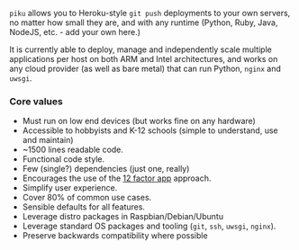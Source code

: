 `piku` allows you to Heroku-style `git push` deployments to your own servers, no matter how small they are, and with any runtime (Python, Ruby, Java, NodeJS, etc. - add your own here.) 

It is currently able to deploy, manage and independently scale multiple applications per host on both ARM and Intel architectures, and works on any cloud provider (as well as bare metal) that can run Python, `nginx` and `uwsgi`.

### Core values

 * Must run on low end devices (but works fine on any hardware)
 * Accessible to hobbyists and K-12 schools (simple to understand, use and maintain)
 * ~1500 lines readable code.
 * Functional code style.
 * Few (single?) dependencies (just one, really)
 * Encourages the use of the [12 factor app](https://12factor.net) approach.
 * Simplify user experience.
 * Cover 80% of common use cases.
 * Sensible defaults for all features.
 * Leverage distro packages in Raspbian/Debian/Ubuntu 
 * Leverage standard OS packages and tooling (`git`, `ssh`, `uwsgi`, `nginx`).
 * Preserve backwards compatibility where possible
